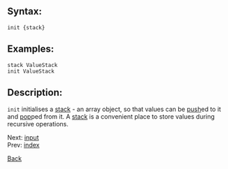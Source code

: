 ## Syntax:
`init {stack}`

## Examples:
`stack ValueStack`  
`init ValueStack`

## Description:
`init` initialises a [stack](stack.md) - an array object, so that values can be [push](push.md)ed to it and [pop](pop.md)ped from it. A [stack](stack.md) is a convenient place to store values during recursive operations.

Next: [input](input.md)  
Prev: [index](index.md)

[Back](../core.md)
